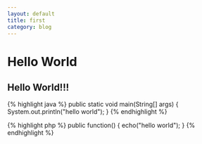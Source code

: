 ```yaml
---
layout: default
title: first
category: blog
---
```



Hello World
===============

Hello World!!!
----------------


{% highlight java %}
public static void main(String[] args) {
  System.out.println("hello world");
}
{% endhighlight %}



{% highlight php %}
public function() { 
  echo("hello world");
}
{% endhighlight %}

